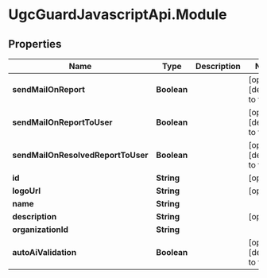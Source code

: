 # UgcGuardJavascriptApi.Module

## Properties

Name | Type | Description | Notes
------------ | ------------- | ------------- | -------------
**sendMailOnReport** | **Boolean** |  | [optional] [default to false]
**sendMailOnReportToUser** | **Boolean** |  | [optional] [default to false]
**sendMailOnResolvedReportToUser** | **Boolean** |  | [optional] [default to false]
**id** | **String** |  | [optional] 
**logoUrl** | **String** |  | [optional] 
**name** | **String** |  | 
**description** | **String** |  | [optional] 
**organizationId** | **String** |  | 
**autoAiValidation** | **Boolean** |  | [optional] [default to false]



